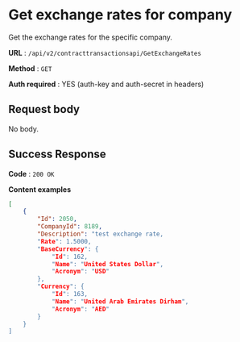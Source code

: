# Get exchange rates for company

Get the exchange rates for the specific company.

**URL** : `/api/v2/contracttransactionsapi/GetExchangeRates`

**Method** : `GET`

**Auth required** : YES (auth-key and auth-secret in headers)

## Request body

No body.

## Success Response

**Code** : `200 OK`

**Content examples**

```json
[
    {
        "Id": 2050,
        "CompanyId": 8189,
        "Description": "test exchange rate,
        "Rate": 1.5000,
        "BaseCurrency": {
            "Id": 162,
            "Name": "United States Dollar",
            "Acronym": "USD"
        },
        "Currency": {
            "Id": 163,
            "Name": "United Arab Emirates Dirham",
            "Acronym": "AED"
        }
    }
]
```

